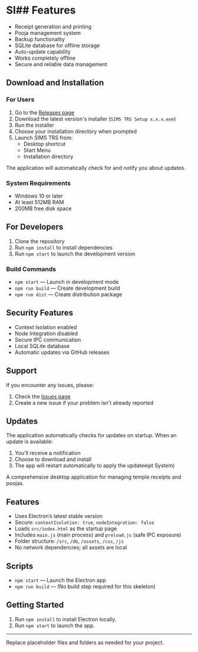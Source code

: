 # SI## Features
- Receipt generation and printing
- Pooja management system
- Backup functionality
- SQLite database for offline storage
- Auto-update capability
- Works completely offline
- Secure and reliable data management

## Download and Installation

### For Users
1. Go to the [Releases page](https://github.com/Deepu325/Temple-receipt-system-SIMS/releases)
2. Download the latest version's installer (`SIMS TRS Setup x.x.x.exe`)
3. Run the installer
4. Choose your installation directory when prompted
5. Launch SIMS TRS from:
   - Desktop shortcut
   - Start Menu
   - Installation directory

The application will automatically check for and notify you about updates.

### System Requirements
- Windows 10 or later
- At least 512MB RAM
- 200MB free disk space

## For Developers
1. Clone the repository
2. Run `npm install` to install dependencies
3. Run `npm start` to launch the development version

### Build Commands
- `npm start` — Launch in development mode
- `npm run build` — Create development build
- `npm run dist` — Create distribution package

## Security Features
- Context Isolation enabled
- Node Integration disabled
- Secure IPC communication
- Local SQLite database
- Automatic updates via GitHub releases

## Support
If you encounter any issues, please:
1. Check the [Issues page](https://github.com/Deepu325/Temple-receipt-system-SIMS/issues)
2. Create a new issue if your problem isn't already reported

## Updates
The application automatically checks for updates on startup. When an update is available:
1. You'll receive a notification
2. Choose to download and install
3. The app will restart automatically to apply the updateeipt System)

A comprehensive desktop application for managing temple receipts and poojas.

## Features
- Uses Electron’s latest stable version
- Secure: `contextIsolation: true`, `nodeIntegration: false`
- Loads `src/index.html` as the startup page
- Includes `main.js` (main process) and `preload.js` (safe IPC exposure)
- Folder structure: `/src`, `/db`, `/assets`, `/css`, `/js`
- No network dependencies; all assets are local

## Scripts
- `npm start` — Launch the Electron app
- `npm run build` — (No build step required for this skeleton)

## Getting Started
1. Run `npm install` to install Electron locally.
2. Run `npm start` to launch the app.

---
Replace placeholder files and folders as needed for your project.
